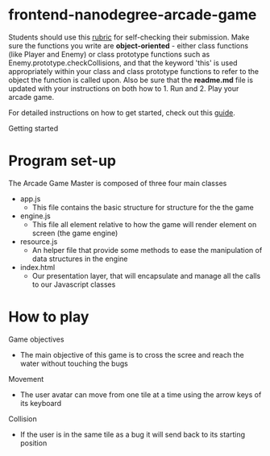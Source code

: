 frontend-nanodegree-arcade-game
===============================

Students should use this [rubric](https://review.udacity.com/#!/projects/2696458597/rubric) for self-checking their submission. Make sure the functions you write are **object-oriented** - either class functions (like Player and Enemy) or class prototype functions such as Enemy.prototype.checkCollisions, and that the keyword 'this' is used appropriately within your class and class prototype functions to refer to the object the function is called upon. Also be sure that the **readme.md** file is updated with your instructions on both how to 1. Run and 2. Play your arcade game.

For detailed instructions on how to get started, check out this [guide](https://docs.google.com/document/d/1v01aScPjSWCCWQLIpFqvg3-vXLH2e8_SZQKC8jNO0Dc/pub?embedded=true).

Getting started

# Program set-up

The Arcade Game Master is composed of three four main classes 
- app.js
    - This file contains the basic structure for structure for the the game
- engine.js
    - This file all element relative to how the game will render element on screen (the game engine)
- resource.js
    - An helper file that provide some methods to ease the manipulation of data structures in the engine
- index.html
    - Our presentation layer, that will encapsulate and manage all the calls to our Javascript classes

# How to play

Game objectives
*    The main objective of this game is to cross the scree and reach the water without touching the bugs

 Movement
*   The user avatar can move from one tile at a time using the arrow keys of its keyboard

  Collision
  *  If the user is in the same tile as a bug it will send back to its starting position
     